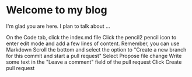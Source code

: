 # Welcome to my blog

I'm glad you are here. I plan to talk about ...

On the Code tab, click the index.md file
Click the pencil2 pencil icon to enter edit mode and add a few lines of content. Remember, you can use Markdown
Scroll the bottom and select the option to "Create a new branch for this commit and start a pull request"
Select Propose file change
Write some text in the "Leave a comment" field of the pull request
Click Create pull request
